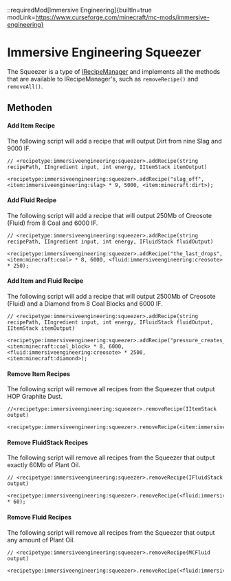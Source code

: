 ::requiredMod[Immersive Engineering]{builtIn=true modLink=https://www.curseforge.com/minecraft/mc-mods/immersive-engineering}

# Immersive Engineering Squeezer

The Squeezer is a type of [IRecipeManager](/vanilla/api/managers/IRecipeManager) and implements all the methods that are available to IRecipeManager's, such as `removeRecipe()` and `removeAll()`.

## Methoden

#### Add Item Recipe

The following script will add a recipe that will output Dirt from nine Slag and 9000 IF.

```zenscript
// <recipetype:immersiveengineering:squeezer>.addRecipe(string recipePath, IIngredient input, int energy, IItemStack itemOutput)

<recipetype:immersiveengineering:squeezer>.addRecipe("slag_off", <item:immersiveengineering:slag> * 9, 5000, <item:minecraft:dirt>);
```

#### Add Fluid Recipe

The following script will add a recipe that will output 250Mb of Creosote (Fluid) from 8 Coal and 6000 IF.

```zenscript
// <recipetype:immersiveengineering:squeezer>.addRecipe(string recipePath, IIngredient input, int energy, IFluidStack fluidOutput)

<recipetype:immersiveengineering:squeezer>.addRecipe("the_last_drops", <item:minecraft:coal> * 8, 6000, <fluid:immersiveengineering:creosote> * 250);
```

#### Add Item and Fluid Recipe

The following script will add a recipe that will output 2500Mb of Creosote (Fluid) and a Diamond from 8 Coal Blocks and 6000 IF.

```zenscript
// <recipetype:immersiveengineering:squeezer>.addRecipe(string recipePath, IIngredient input, int energy, IFluidStack fluidOutput, IItemStack itemOutput)

<recipetype:immersiveengineering:squeezer>.addRecipe("pressure_creates_diamonds", <item:minecraft:coal_block> * 8, 6000, <fluid:immersiveengineering:creosote> * 2500, <item:minecraft:diamond>);
```

#### Remove Item Recipes

The following script will remove all recipes from the Squeezer that output HOP Graphite Dust.

```zenscript
//<recipetype:immersiveengineering:squeezer>.removeRecipe(IItemStack output)

<recipetype:immersiveengineering:squeezer>.removeRecipe(<item:immersiveengineering:dust_hop_graphite>);
```

#### Remove FluidStack Recipes

The following script will remove all recipes from the Squeezer that output exactly 60Mb of Plant Oil.

```zenscript
// <recipetype:immersiveengineering:squeezer>.removeRecipe(IFluidStack output)

<recipetype:immersiveengineering:squeezer>.removeRecipe(<fluid:immersiveengineering:plantoil> * 60);
```

#### Remove Fluid Recipes

The following script will remove all recipes from the Squeezer that output any amount of Plant Oil.

```zenscript
// <recipetype:immersiveengineering:squeezer>.removeRecipe(MCFluid output)

<recipetype:immersiveengineering:squeezer>.removeRecipe(<fluid:immersiveengineering:plantoil>.fluid);
```